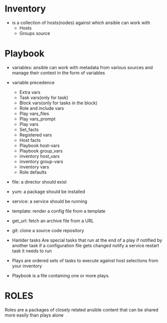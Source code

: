 
# Inventory
- is a collection of hosts(nodes) against which ansible can work with
  * Hosts
  * Groups source

# Playbook
- variables: ansible can work with metadata from various sources and manage their context in the form of variables
- variable precedence
  * Extra vars
  * Task vars(only for task)
  * Block vars(only for tasks in the block)
  * Role and include vars
  * Play vars_files
  * Play vars_prompt
  * Play vars
  * Set_facts
  * Registered vars
  * Host facts
  * Playbook host-vars
  * Playbook group_vars
  * inventory host_vars
  * inventory group-vars
  * inventory vars
  * Role defaults
- file: a director should exist
- yum: a package should be installed
- service: a service should be running
- template: render a config file from a template
- get_url: fetch an archive file from a URL
- git: clone a source code repository

- Hanlder tasks 
  Are special tasks that run at the end of a play if notified by another task
  if a configuration file gets changed notify a service restart task it needs to run

- Plays are ordered sets of tasks to execute against host selections from your inventory
- Playbook is a file containing one or more plays.

# ROLES
Roles are a packages of closely related ansible content that can be shared more easily than plays alone
